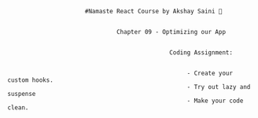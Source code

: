                           #Namaste React Course by Akshay Saini 🚀

                              
                                   Chapter 09 - Optimizing our App


                                                  Coding Assignment:


                                                       - Create your custom hooks.
                                                       - Try out lazy and suspense
                                                       - Make your code clean.